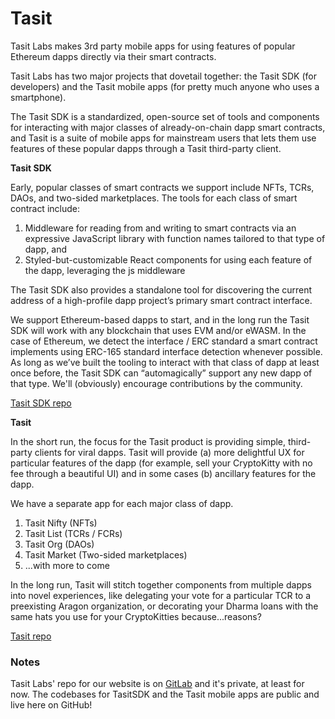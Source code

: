 # Tasit

Tasit Labs makes 3rd party mobile apps for using features of popular Ethereum dapps directly via their smart contracts.

Tasit Labs has two major projects that dovetail together: the Tasit SDK (for developers) and the Tasit mobile apps (for pretty much anyone who uses a smartphone).

The Tasit SDK is a standardized, open-source set of tools and components for interacting with major classes of already-on-chain dapp smart contracts, and Tasit is a suite of mobile apps for mainstream users that lets them use features of these popular dapps through a Tasit third-party client.

**Tasit SDK**

Early, popular classes of smart contracts we support include NFTs, TCRs, DAOs, and two-sided marketplaces. The tools for each class of smart contract include:

1. Middleware for reading from and writing to smart contracts via an expressive JavaScript library with function names tailored to that type of dapp, and
1. Styled-but-customizable React components for using each feature of the dapp, leveraging the js middleware

The Tasit SDK also provides a standalone tool for discovering the current address of a high-profile dapp project’s primary smart contract interface.

We support Ethereum-based dapps to start, and in the long run the Tasit SDK will work with any blockchain that uses EVM and/or eWASM. In the case of Ethereum, we detect the interface / ERC standard a smart contract implements using ERC-165 standard interface detection whenever possible. As long as we’ve built the tooling to interact with that class of dapp at least once before, the Tasit SDK can “automagically” support any new dapp of that type. We'll (obviously) encourage contributions by the community.

[Tasit SDK repo](https://github.com/tasitlabs/tasitsdk)

**Tasit**

In the short run, the focus for the Tasit product is providing simple, third-party clients for viral dapps. Tasit will provide (a) more delightful UX for particular features of the dapp (for example, sell your CryptoKitty with no fee through a beautiful UI) and in some cases (b) ancillary features for the dapp.

We have a separate app for each major class of dapp.

1. Tasit Nifty (NFTs)
1. Tasit List (TCRs / FCRs)
1. Tasit Org (DAOs)
1. Tasit Market (Two-sided marketplaces)
1. ...with more to come

In the long run, Tasit will stitch together components from multiple dapps into novel experiences, like delegating your vote for a particular TCR to a preexisting Aragon organization, or decorating your Dharma loans with the same hats you use for your CryptoKitties because...reasons?

[Tasit repo](https://github.com/tasitlabs/tasit)

### Notes

Tasit Labs' repo for our website is on [GitLab](https://gitlab.com/tasit) and it's private, at least for now. The codebases for TasitSDK and the Tasit mobile apps are public and live here on GitHub!
